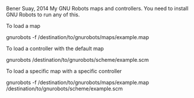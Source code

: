 Bener Suay, 2014
My GNU Robots maps and controllers.
You need to install GNU Robots to run any of this.

To load a map

gnurobots -f /destination/to/gnurobots/maps/example.map

To load a controller with the default map

gnurobots /destination/to/gnurobots/scheme/example.scm

To load a specific map with a specific controller 

gnurobots -f /destination/to/gnurobots/maps/example.map /destination/to/gnurobots/scheme/example.scm
